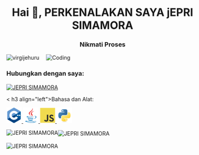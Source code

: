 <h1 align="center">Hai 👋, PERKENALAKAN SAYA  jEPRI SIMAMORA</h1>
<h3 align="center">Nikmati Proses</h3>
<img align="right" alt="Coding" width="400" src="hhttps://github.com/SupianIDz/SupianIDz.git">


<p align="left"> <img src= "https://komarev.com/ghpvc/?username=JEPRI SIMAMORA&label=Profile%20views&color=0e75b6&style=flat" alt="virgijehuru" /> </p>

<h3 align="left">Hubungkan dengan saya:</h3 >
<p align="left">
<a href="https://instagram.com/JEPRI SIMAMORA" target="blank"><img align="center" src="https://raw.githubusercontent.com/ rahuldkjain/github-profile-readme-generator/master/src/images/icons/Social/instagram.svg" alt="JEPRI SIMAMORA" height="30" width="40" /></a>
</p>

< h3 align="left">Bahasa dan Alat:</h3>
<p align="left"> <a href="https://www.w3schools.com/cpp/" target="_blank" rel="noreferrer "> <img src="https://raw.githubusercontent.com/devicons/devicon/master/icons/cplusplus/cplusplus-original.svg" alt="cplusplus" width="40" height="40"/> </a> <a href="https://www.java.com" target="_blank" rel="noreferrer"> <img src="https://raw.githubusercontent.com/devicons/devicon/master /icons/java/java-original.svg" alt="java" width="40" height="40"/> </a> <a href="https://developer.mozilla.org/en-US /docs/Web/JavaScript" target="_blank" rel="noreferrer"> <img src="https://raw.githubusercontent.com/devicons/devicon/master/icons/javascript/javascript-original.svg" alt ="javascript" width="40" height="40"/> </a> <a href="https://www.python.org" target="_blank" rel="noreferrer"> <img src= "https://raw.githubusercontent.com/devicons/devicon/master/icons/python/python-original.svg" alt="python" width="40" height="40"/> </a> </ p>

<p><img align="left" src="https://github-readme-stats.vercel.app/api/top-langs?username=JEPRI SIMAMORA&show_icons=true&locale=en&layout=compact" alt="JEPRI SIMAMORA" /></p>

<p> <img align="center" src="https://github-readme-stats.vercel.app/api?username=JEPRI SIMAMORA&show_icons=true&locale=en" alt="JEPRI SIMAMORA" /></p>

<p><img align="center" src="https://github-readme-streak-stats.herokuapp.com/?user=JEPRI SIMAMORA&" alt="JEPRI SIMAMORA" /></p>
